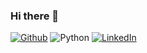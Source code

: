 ### Hi there 👋
[![Github](https://img.shields.io/badge/GitHub-000000?style=for-the-badge&logo=GitHub&logoColor=white)](https://github.com/adithya7shankar/)
![Python](https://img.shields.io/badge/Python-3776AB?style=for-the-badge&logo=Python&logoColor=white)
[![LinkedIn](https://img.shields.io/badge/LinkedIn-0A66C2?style=flat&logo=Linkedin&logoColor=white)](https://www.linkedin.com/in/adithya7shankar/)

<!--
**adithya7shankar/adithya7shankar** is a ✨ _special_ ✨ repository because its `README.md` (this file) appears on your GitHub profile.
![github](https://img.shields.io/badge/python-000000?style=for-the-badge&logo=python&logoColor=white)]
![python](https://img.shields.io/badge/python-3776AB?style=for-the-badge&logo=python&logoColor=white)
(https://www.linkedin.com/in/adithya7shankar/)

Here are some ideas to get you started:
![<Badge Name>](https://img.shields.io/badge/<Badge Text>-<Background Color>?style=for-the-badge&logo=<Icon Name>&logoColor=<Logo Color>)
 [GitHub Pages](https://pages.github.com/)
- 🔭 I’m currently working on ...
- 🌱 I’m currently learning ...
- 👯 I’m looking to collaborate on ...
- 🤔 I’m looking for help with ...
- 💬 Ask me about ...
- 📫 How to reach me: ...
- 😄 Pronouns: ...
- ⚡ Fun fact: ...
-->
